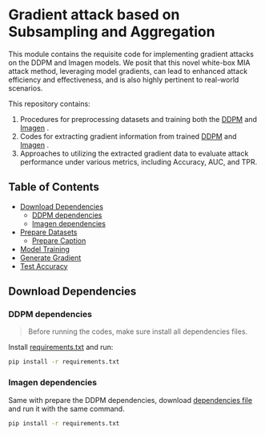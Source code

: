 # Gradient attack based on Subsampling and Aggregation

This module contains the requisite code for implementing gradient attacks on the DDPM and Imagen models. We posit that this novel white-box MIA attack method, leveraging model gradients, can lead to enhanced attack efficiency and effectiveness, and is also highly pertinent to real-world scenarios.

This repository contains:

1. Procedures for preprocessing datasets and training both the [DDPM](DDPM/) and [Imagen](Imagen/) .
2. Codes for extracting gradient information from trained [DDPM](DDPM/) and [Imagen](Imagen/) .
3. Approaches to utilizing the extracted gradient data to evaluate attack performance under various metrics, including Accuracy, AUC, and TPR.

## Table of Contents

- [Download Dependencies](#download-dependencies)
	- [DDPM dependencies](#ddpm-dependencies)
	- [Imagen dependencies](#imagen-dependencies)
- [Prepare Datasets](#prepare-datasets)
	- [Prepare Caption](#prepare-caption)
- [Model Training](#model-training)
- [Generate Gradient](#generate-gradient)
- [Test Accuracy](#test-accuracy)

## Download Dependencies
### DDPM dependencies

> Before running the codes, make sure install all dependencies files.

Install [requirements.txt](DDPM/requirements.txt) and run:

```bash
pip install -r requirements.txt
```

### Imagen dependencies

Same with prepare the DDPM dependencies, download [dependencies file](Imagen/requirements.txt) and run it with the same command.

```bash
pip install -r requirements.txt
```




